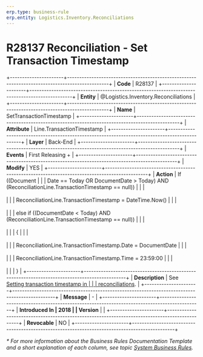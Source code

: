 ```yaml
---
erp.type: business-rule
erp.entity: Logistics.Inventory.Reconciliations
---
```


# R28137 Reconciliation - Set Transaction Timestamp
+----------------------+-----------------------------------------------------------------------------------------------+
| **Code**             | R28137                                                                                        |
+----------------------+-----------------------------------------------------------------------------------------------+
| **Entity**           | @Logistics.Inventory.Reconciliations                                                          |
+----------------------+-----------------------------------------------------------------------------------------------+
| **Name**             | SetTransactionTimestamp                                                                       |
+----------------------+-----------------------------------------------------------------------------------------------+
| **Attribute**        | Line.TransactionTimestamp                                                                     |
+----------------------+-----------------------------------------------------------------------------------------------+
| **Layer**            | Back-End                                                                                      |
+----------------------+-----------------------------------------------------------------------------------------------+
| **Events**           | First Releasing +                                                                             |
+----------------------+-----------------------------------------------------------------------------------------------+
| **Modify**           | YES                                                                                           |
+----------------------+-----------------------------------------------------------------------------------------------+
| **Action**           |     If ((Document                                                                             |
|                      | Date == Today OR DocumentDate > Today) AND (ReconciliationLine.TransactionTimestamp == null)) |
|                      | <br/><br/>                                                                                    |
|                      |     ReconciliationLine.TransactionTimestamp = DateTime.Now()                                  |
|                      | <br/><br/>                                                                                    |
|                      |     else if ((DocumentDate < Today) AND (ReconciliationLine.TransactionTimestamp == null))    |
|                      | <br/><br/>                                                                                    |
|                      |     {                                                                                         |
|                      | <br/><br/>                                                                                    |
|                      |     ReconciliationLine.TransactionTimestamp.Date = DocumentDate                               |
|                      | <br/><br/>                                                                                    |
|                      |     ReconciliationLine.TransactionTimestamp.Time = 23:59:00                                   |
|                      | <br/><br/>                                                                                    |
|                      |     }                                                                                         |
+----------------------+-----------------------------------------------------------------------------------------------+
| **Description**      | See [Setting transaction timestamp in                                                         |
|                      | reconciliations](xref:setting-transaction-timestamp-in-reconciliations).                      |
+----------------------+-----------------------------------------------------------------------------------------------+
| **Message**          | \-                                                                                            |
+----------------------+-----------------------------------------------------------------------------------------------+
| **Introduced In      | 2018                                                                                          |
| Version**            |                                                                                               |
+----------------------+-----------------------------------------------------------------------------------------------+
| **Revocable**        | NO                                                                                            |
+----------------------+-----------------------------------------------------------------------------------------------+

*\* For more information about the Business Rules Documentation Template and a short explanation of each column, see
topic [System Business Rules](../templates/template-description-system-business-rules.md).*

